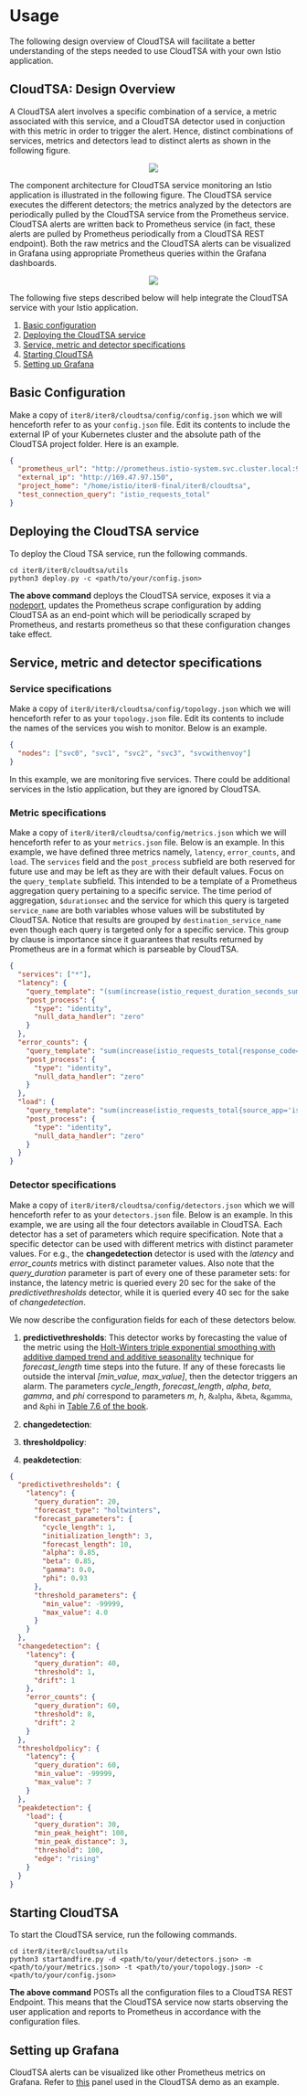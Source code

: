 # Usage

The following design overview of CloudTSA will facilitate a better understanding of the steps needed to use CloudTSA with your own Istio application.

## CloudTSA: Design Overview
A CloudTSA alert involves a specific combination of a service, a metric associated with this service, and a CloudTSA detector used in conjuction with this metric in order to trigger the alert. Hence, distinct combinations of services, metrics and detectors lead to distinct alerts as shown in the following figure.

<p align="center">
  <img src="https://raw.githubusercontent.com/istio-ecosystem/iter8-docs/master/cloudtsa/img/crossproduct.png">
</p>

The component architecture for CloudTSA service monitoring an Istio application is illustrated in the following figure. The CloudTSA service executes the different detectors; the metrics analyzed by the detectors are periodically pulled by the CloudTSA service from the Prometheus service. CloudTSA alerts are written back to Prometheus service (in fact, these alerts are pulled by Prometheus periodically from a CloudTSA REST endpoint). Both the raw metrics and the CloudTSA alerts can be visualized in Grafana using appropriate Prometheus queries within the Grafana dashboards.

<p align="center">
  <img src="https://raw.githubusercontent.com/istio-ecosystem/iter8-docs/master/cloudtsa/img/cloudtsaarch.png">
</p>

The following five steps described below will help integrate the CloudTSA service with your Istio application.

1. [Basic configuration](#basicconfig)
2. [Deploying the CloudTSA service](#deploy)
3. [Service, metric and detector specifications](#advancedconfig)
4. [Starting CloudTSA](#start)
5. [Setting up Grafana](#grafana)

<a name="basicconfig"></a>
## Basic Configuration
Make a copy of `iter8/iter8/cloudtsa/config/config.json` which we will henceforth refer to as your
`config.json` file. Edit its contents to include the external IP of your Kubernetes cluster
and the absolute path of the CloudTSA project folder. Here is an example.
```json
{
  "prometheus_url": "http://prometheus.istio-system.svc.cluster.local:9090",
  "external_ip": "http://169.47.97.150",
  "project_home": "/home/istio/iter8-final/iter8/cloudtsa",
  "test_connection_query": "istio_requests_total"
}
```

<a name="deploy"></a>
## Deploying the CloudTSA service

To deploy the Cloud TSA service, run the following commands.
```
cd iter8/iter8/cloudtsa/utils
python3 deploy.py -c <path/to/your/config.json>
```
**The above command** deploys the CloudTSA service, exposes it via a [nodeport](https://kubernetes.io/docs/concepts/services-networking/service/), updates the Prometheus scrape configuration by adding CloudTSA as an end-point which will be periodically scraped by Prometheus, and restarts prometheus so that these configuration changes take effect.

<a name="advancedconfig"></a>
## Service, metric and detector specifications

### Service specifications
Make a copy of `iter8/iter8/cloudtsa/config/topology.json` which we will henceforth refer to as your
`topology.json` file. Edit its contents to include the names of the services you wish to monitor. Below is an example.
```json
{
  "nodes": ["svc0", "svc1", "svc2", "svc3", "svcwithenvoy"]
}
```
In this example, we are monitoring five services. There could be additional services in the Istio application, but they are ignored by CloudTSA.

### Metric specifications
Make a copy of `iter8/iter8/cloudtsa/config/metrics.json` which we will henceforth refer to as your
`metrics.json` file. Below is an example. In this example, we have defined three metrics namely, `latency`, `error_counts`, and `load`. The `services` field and the `post_process` subfield are both reserved for future use and may be left as they are with their default values. Focus on the `query_template` subfield. This intended to be a template of a Prometheus aggregation query pertaining to a specific service. The time period of aggregation, `$durationsec` and the service for which this query is targeted `service_name` are both variables whose values will be substituted by CloudTSA. Notice that results are grouped by `destination_service_name` even though each query is targeted only for a specific service. This group by clause is importance since it guarantees that results returned by Prometheus are in a format which is parseable by CloudTSA.
```json
{
  "services": ["*"],
  "latency": {
    "query_template": "(sum(increase(istio_request_duration_seconds_sum{destination_service_name='$service_name'}[$durationsec])) by (destination_service_name)) / (sum(increase(istio_request_duration_seconds_count{destination_service_name='$service_name'}[$durationsec])) by (destination_service_name))",
    "post_process": {
      "type": "identity",
      "null_data_handler": "zero"
    }
  },
  "error_counts": {
    "query_template": "sum(increase(istio_requests_total{response_code=~'5..', source_app='istio-ingressgateway', reporter='source', destination_service_name='$service_name', source_app='istio-ingressgateway'}[$durationsec])) by (destination_service_name)",
    "post_process": {
      "type": "identity",
      "null_data_handler": "zero"
    }
  },
  "load": {
    "query_template": "sum(increase(istio_requests_total{source_app='istio-ingressgateway', reporter='source', destination_service_name='$service_name'}[$durationsec])) by (destination_service_name)",
    "post_process": {
      "type": "identity",
      "null_data_handler": "zero"
    }
  }
}
```

### Detector specifications
Make a copy of `iter8/iter8/cloudtsa/config/detectors.json` which we will henceforth refer to as your
`detectors.json` file. Below is an example. In this example, we are using all the four detectors available in CloudTSA. Each detector has a set of parameters which require specification. Note that a specific detector can be used with different metrics with distinct parameter values. For e.g., the **changedetection** detector is used with the *latency* and *error_counts* metrics with distinct parameter values. Also note that the *query_duration* parameter is part of every one of these parameter sets: for instance, the latency metric is queried every 20 sec for the sake of the *predictivethresholds* detector, while it is queried every 40 sec for the sake of *changedetection*.

We now describe the configuration fields for each of these detectors below.
1. **predictivethresholds**: This detector works by forecasting the value of the metric
using the [Holt-Winters triple exponential smoothing with additive damped trend and additive seasonality](https://otexts.com/fpp2/taxonomy.html) technique for *forecast_length* time steps
into the future. If any of these forecasts lie outside the interval *[min_value, max_value]*, then
the detector triggers an alarm. The parameters *cycle_length*, *forecast_length*,
*alpha*, *beta*, *gamma*, and *phi* correspond to parameters *m*, *h*,
<font face="Symbol">&alpha</font>, <font face="Symbol">&beta</font>, <font face="Symbol">&gamma</font>, and <font face="Symbol">&phi</font> in [Table 7.6 of the book](https://otexts.com/fpp2/taxonomy.html#tab:pegels).

2. **changedetection**:

3. **thresholdpolicy**:

4. **peakdetection**:

```json
{
  "predictivethresholds": {
    "latency": {
      "query_duration": 20,
      "forecast_type": "holtwinters",
      "forecast_parameters": {
        "cycle_length": 1,
        "initialization_length": 3,
        "forecast_length": 10,
        "alpha": 0.85,
        "beta": 0.85,
        "gamma": 0.0,
        "phi": 0.93
      },
      "threshold_parameters": {
        "min_value": -99999,
        "max_value": 4.0
      }
    }
  },
  "changedetection": {
    "latency": {
      "query_duration": 40,
      "threshold": 1,
      "drift": 1
    },
    "error_counts": {
      "query_duration": 60,
      "threshold": 8,
      "drift": 2
    }
  },
  "thresholdpolicy": {
    "latency": {
      "query_duration": 60,
      "min_value": -99999,
      "max_value": 7
    }
  },
  "peakdetection": {
    "load": {
      "query_duration": 30,
      "min_peak_height": 100,
      "min_peak_distance": 3,
      "threshold": 100,
      "edge": "rising"
    }
  }
}
```

<a name="start"></a>
## Starting CloudTSA
To start the CloudTSA service, run the following commands.
```
cd iter8/iter8/cloudtsa/utils
python3 startandfire.py -d <path/to/your/detectors.json> -m <path/to/your/metrics.json> -t <path/to/your/topology.json> -c <path/to/your/config.json>
```
**The above command** POSTs all the configuration files to a CloudTSA REST Endpoint. This means that the CloudTSA service now starts observing the user application and reports to Prometheus in accordance with the configuration files.

<a name="grafana"></a>
## Setting up Grafana
CloudTSA alerts can be visualized like other Prometheus metrics on Grafana. Refer to [this](https://raw.githubusercontent.com/istio-ecosystem/iter8-docs/master/cloudtsa/gif/gradual_latency.gif) panel used in the CloudTSA demo as an example.
